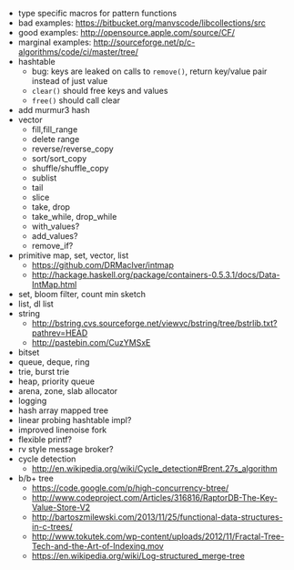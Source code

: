 
* type specific macros for pattern functions
* bad examples: https://bitbucket.org/manvscode/libcollections/src
* good examples: http://opensource.apple.com/source/CF/
* marginal examples: http://sourceforge.net/p/c-algorithms/code/ci/master/tree/
* hashtable
  * bug: keys are leaked on calls to `remove()`, return key/value pair instead of just value
  * `clear()` should free keys and values
  * `free()` should call clear
* add murmur3 hash
* vector
  * fill,fill_range
  * delete range
  * reverse/reverse_copy
  * sort/sort_copy
  * shuffle/shuffle_copy
  * sublist
  * tail
  * slice
  * take, drop
  * take\_while, drop\_while
  * with_values?
  * add_values?
  * remove_if?
* primitive map, set, vector, list
  * https://github.com/DRMacIver/intmap
  * http://hackage.haskell.org/package/containers-0.5.3.1/docs/Data-IntMap.html
* set, bloom filter, count min sketch
* list, dl list
* string
  * http://bstring.cvs.sourceforge.net/viewvc/bstring/tree/bstrlib.txt?pathrev=HEAD
  * http://pastebin.com/CuzYMSxE
* bitset
* queue, deque, ring
* trie, burst trie
* heap, priority queue
* arena, zone, slab allocator
* logging
* hash array mapped tree
* linear probing hashtable impl?
* improved linenoise fork
* flexible printf?
* rv style message broker?
* cycle detection
  * http://en.wikipedia.org/wiki/Cycle_detection#Brent.27s_algorithm
* b/b+ tree
  * https://code.google.com/p/high-concurrency-btree/
  * http://www.codeproject.com/Articles/316816/RaptorDB-The-Key-Value-Store-V2
  * http://bartoszmilewski.com/2013/11/25/functional-data-structures-in-c-trees/
  * http://www.tokutek.com/wp-content/uploads/2012/11/Fractal-Tree-Tech-and-the-Art-of-Indexing.mov
  * https://en.wikipedia.org/wiki/Log-structured_merge-tree

